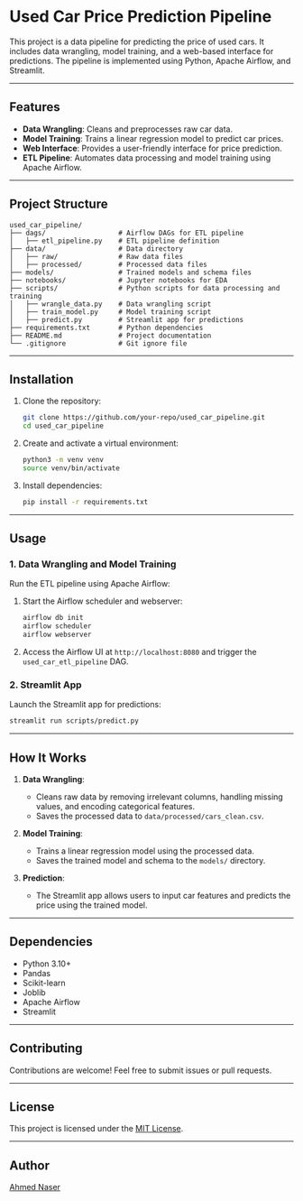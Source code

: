 # Used Car Price Prediction Pipeline

This project is a data pipeline for predicting the price of used cars. It includes data wrangling, model training, and a web-based interface for predictions. The pipeline is implemented using Python, Apache Airflow, and Streamlit.

---

## Features

- **Data Wrangling**: Cleans and preprocesses raw car data.
- **Model Training**: Trains a linear regression model to predict car prices.
- **Web Interface**: Provides a user-friendly interface for price prediction.
- **ETL Pipeline**: Automates data processing and model training using Apache Airflow.

---

## Project Structure

```
used_car_pipeline/
├── dags/                  # Airflow DAGs for ETL pipeline
│   ├── etl_pipeline.py    # ETL pipeline definition
├── data/                  # Data directory
│   ├── raw/               # Raw data files
│   ├── processed/         # Processed data files
├── models/                # Trained models and schema files
├── notebooks/             # Jupyter notebooks for EDA
├── scripts/               # Python scripts for data processing and training
│   ├── wrangle_data.py    # Data wrangling script
│   ├── train_model.py     # Model training script
│   ├── predict.py         # Streamlit app for predictions
├── requirements.txt       # Python dependencies
├── README.md              # Project documentation
└── .gitignore             # Git ignore file
```

---

## Installation

1. Clone the repository:
    ```bash
    git clone https://github.com/your-repo/used_car_pipeline.git
    cd used_car_pipeline
    ```

2. Create and activate a virtual environment:
    ```bash
    python3 -m venv venv
    source venv/bin/activate
    ```

3. Install dependencies:
    ```bash
    pip install -r requirements.txt
    ```

---

## Usage

### 1. Data Wrangling and Model Training
Run the ETL pipeline using Apache Airflow:
1. Start the Airflow scheduler and webserver:
    ```bash
    airflow db init
    airflow scheduler
    airflow webserver
    ```
2. Access the Airflow UI at `http://localhost:8080` and trigger the `used_car_etl_pipeline` DAG.

### 2. Streamlit App
Launch the Streamlit app for predictions:
```bash
streamlit run scripts/predict.py
```

---

## How It Works

1. **Data Wrangling**:
    - Cleans raw data by removing irrelevant columns, handling missing values, and encoding categorical features.
    - Saves the processed data to `data/processed/cars_clean.csv`.

2. **Model Training**:
    - Trains a linear regression model using the processed data.
    - Saves the trained model and schema to the `models/` directory.

3. **Prediction**:
    - The Streamlit app allows users to input car features and predicts the price using the trained model.

---

## Dependencies

- Python 3.10+
- Pandas
- Scikit-learn
- Joblib
- Apache Airflow
- Streamlit

---

## Contributing

Contributions are welcome! Feel free to submit issues or pull requests.

---

## License

This project is licensed under the [MIT License](LICENSE).

---

## Author

[Ahmed Naser](https://github.com/amd-nsr)